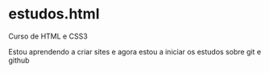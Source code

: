 # estudos.html
 Curso de HTML e CSS3

Estou aprendendo a criar sites e agora estou a iniciar os estudos sobre git e github
